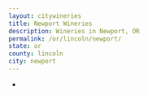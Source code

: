 ```yaml
---
layout: citywineries
title: Newport Wineries
description: Wineries in Newport, OR
permalink: /or/lincoln/newport/
state: or
county: lincoln
city: newport
---
```

-
